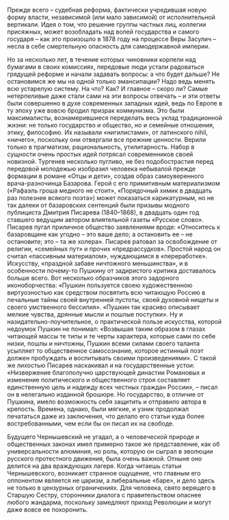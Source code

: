 

Прежде всего – судебная реформа, фактически учредившая новую форму власти, независимой (или мало зависимой) от исполнительной вертикали. Идея о том, что решение группы частных лиц, коллегии присяжных, может возобладать над волей государства и самого государя – как это произошло в 1878 году на процессе Веры Засулич – несла в себе смертельную опасность для самодержавной империи.


Но за несколько лет, в течение которых чиновники корпели над бумагами в своих комиссиях, передовые люди устали радоваться грядущей реформе и начали задавать вопросы: а что будет дальше? Не остановимся же мы на одной только эмансипации? Надо ведь менять всю устарелую систему. На что? Как? И главное – скоро ли?
Самые нетерпеливые даже стали сами на эти вопросы отвечать – и эти ответы были совершенно в духе современных западных идей, ведь по Европе в ту эпоху уже вовсю бродил призрак коммунизма.
Это были максималисты, вознамерившиеся переделать весь уклад традиционной жизни: не только государство и общество, но и семейные отношения, этику, философию. Их называли «нигилистами», от латинского nihil, «ничего», поскольку они отвергали все прежние ценности. Верили только в прагматизм, рациональность, утилитарность. Набор в сущности очень простых идей потрясал современников своей новизной.
Тургенев несколько пугливо, не без подобострастия перед передовой молодежью изобразил человека небывалой прежде формации в романе «Отцы и дети», создав образ самоуверенного врача-разночинца Базарова. Герой с его примитивным материализмом («Рафаэль гроша медного не стоит», «Порядочный химик в двадцать раз полезнее всякого поэта») может показаться карикатурным, но не так далеки от базаровских сентенций были призывы модного публициста Дмитрия Писарева (1840–1868), в двадцать один год ставшего ведущим автором влиятельной газеты «Русское слово». Писарев пугал приличное общество заявлениями вроде: «Относитесь к базаровщине как угодно – это ваше дело; а остановить ее – не остановите; это – та же холера».
Писарев ратовал за освобождение от религии, «семейных пут» и прочих «предрассудков». Простой народ он считал «пассивным материалом», нуждающимся в «переработке». Искусству, «праздной забаве ничтожного меньшинства», и в особенности почему-то Пушкину от задиристого критика доставалось больше всего.
Вот несколько образчиков этого задорного иконоборчества: «Пушкин пользуется своею художественною виртуозностью как средством посвятить всю читающую Россию в печальные тайны своей внутренней пустоты, своей духовной нищеты и своего умственного бессилия». «Пушкин так красиво описывает мелкие чувства, дрянные мысли и пошлые поступки».
Ну и назидательно-поучительное, о практической пользе искусства, которой недоумок Пушкин не понимал: «Возвышая таким образом в глазах читающей массы те типы и те черты характера, которые сами по себе низки, пошлы и ничтожны, Пушкин всеми силами своего таланта усыпляет то общественное самосознание, которое истинный поэт должен пробуждать и воспитывать своими произведениями».
С такой же лихостью Писарев наскакивал и на государственные устои: «Низвержение благополучно царствующей династии Романовых и изменение политического и общественного строя составляет единственную цель и надежду всех честных граждан России», – писал он в нелегально изданной брошюре. Но государство, в отличие от Пушкина, имело возможность себя защитить и отправило автора в крепость. Времена, однако, были мягкие, и узник продолжал печататься даже из заключения, что делало его статьи куда более востребованными, чем если бы он писал их на свободе.

Будущего Чернышевский не угадал, а о человеческой природе и общественных законах имел примерно такое же представление, как об универсальности алюминия, но роль, которую он сыграл в эволюции русского протестного движения, была очень важной. Отныне оно делится на два враждующих лагеря. Когда читаешь статьи Чернышевского, возникает странное ощущение, что главным его оппонентом является не царизм, а либеральные «баре», и дело здесь не только в цензурных ограничениях. Для человека, свято верящего в Старшую Сестру, сторонники диалога с правительством опаснее любого жандарма, поскольку замедляют приход Революции и могут даже вовсе ее похоронить.

